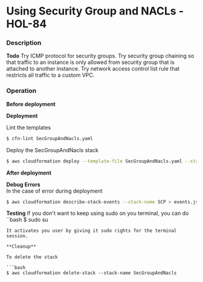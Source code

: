 # Using Security Group and NACLs - HOL-84

### Description

**Todo**
Try ICMP protocol for security groups.
Try security group chaining so that traffic to an instance is only allowed from security group that is attached to another instance.
Try network access control list rule that restricts all traffic to a custom VPC.

### Operation

**Before deployment**

**Deployment**

Lint the templates

```bash
$ cfn-lint SecGroupAndNacls.yaml
```

Deploy the SecGroupAndNacls stack

```bash
$ aws cloudformation deploy --template-file SecGroupAndNacls.yaml --stack-name SecGroupAndNacls
```

**After deployment**

**Debug Errors**  
In the case of error during deployment

```bash
$ aws cloudformation describe-stack-events --stack-name SCP > events.json
```

**Testing**
If you don't want to keep using sudo on you terminal, you can do
``bash
$ sudo su
````
It activates you user by giving it sudo rights for the terminal session.

**Cleanup**

To delete the stack

```bash
$ aws cloudformation delete-stack --stack-name SecGroupAndNacls
````
